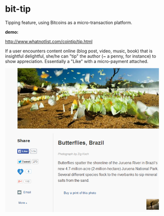 bit-tip
=======

Tipping feature, using Bitcoins as a micro-transaction platform.

**demo:**

http://www.whatnotlist.com/cointip/tip.html

If a user encounters content online (blog post, video, music, book) that is insightful delightful, she/he can "tip" the author (~ a penny, for instance) to show appreciation. Essentially a "Like" with a micro-payment attached.


![alt text](https://raw.githubusercontent.com/confiscate/bit-tip/master/screenshot.png "Screenshot")


